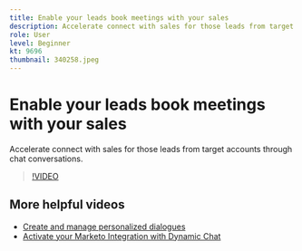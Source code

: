 ```yaml
---
title: Enable your leads book meetings with your sales
description: Accelerate connect with sales for those leads from target accounts through chat conversations.
role: User
level: Beginner
kt: 9696
thumbnail: 340258.jpeg
---
```


# Enable your leads book meetings with your sales

Accelerate connect with sales for those leads from target accounts through chat conversations.

>[!VIDEO](https://video.tv.adobe.com/v/340258/?quality=12&learn=on)

## More helpful videos

- [Create and manage personalized dialogues](dialogue-management.md)
- [Activate your Marketo Integration with Dynamic Chat](marketo-integration.md)

